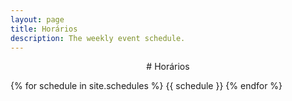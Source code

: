 ```yaml
---
layout: page
title: Horários
description: The weekly event schedule.
---
```


<p align="center"># Horários</p>

{% for schedule in site.schedules %}
{{ schedule }}
{% endfor %}
